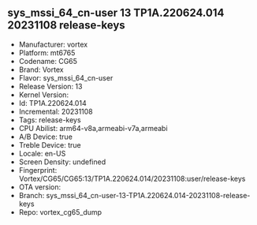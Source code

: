 ## sys_mssi_64_cn-user 13 TP1A.220624.014 20231108 release-keys
- Manufacturer: vortex
- Platform: mt6765
- Codename: CG65
- Brand: Vortex
- Flavor: sys_mssi_64_cn-user
- Release Version: 13
- Kernel Version: 
- Id: TP1A.220624.014
- Incremental: 20231108
- Tags: release-keys
- CPU Abilist: arm64-v8a,armeabi-v7a,armeabi
- A/B Device: true
- Treble Device: true
- Locale: en-US
- Screen Density: undefined
- Fingerprint: Vortex/CG65/CG65:13/TP1A.220624.014/20231108:user/release-keys
- OTA version: 
- Branch: sys_mssi_64_cn-user-13-TP1A.220624.014-20231108-release-keys
- Repo: vortex_cg65_dump
